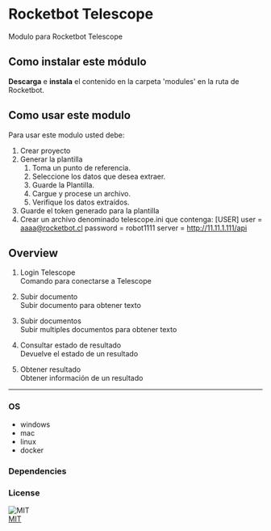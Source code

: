 



# Rocketbot Telescope
  
Modulo para Rocketbot Telescope  

## Como instalar este módulo
  
__Descarga__ e __instala__ el contenido en la carpeta 'modules' en la ruta de Rocketbot.  


## Como usar este modulo

Para usar este modulo usted debe:

1. Crear proyecto
2. Generar la plantilla
   1. Toma un punto de referencia.
   2. Seleccione los datos que desea extraer.
   3. Guarde la Plantilla.
   4. Cargue y procese un archivo.
   5. Verifique los datos extraídos.
3. Guarde el token generado para la plantilla
4. Crear un archivo denominado telescope.ini que contenga:
   [USER]
   user = aaaa@rocketbot.cl
   password = robot1111
   server = http://11.11.1.111/api

## Overview

1. Login Telescope  
Comando para conectarse a Telescope

2. Subir documento  
Subir documento para obtener texto

3. Subir documentos  
Subir multiples documentos para obtener texto

4. Consultar estado de resultado  
Devuelve el estado de un resultado

5. Obtener resultado  
Obtener información de un resultado  




----
### OS

- windows
- mac
- linux
- docker

### Dependencies

### License
  
![MIT](https://camo.githubusercontent.com/107590fac8cbd65071396bb4d04040f76cde5bde/687474703a2f2f696d672e736869656c64732e696f2f3a6c6963656e73652d6d69742d626c75652e7376673f7374796c653d666c61742d737175617265)  
[MIT](http://opensource.org/licenses/mit-license.ph)